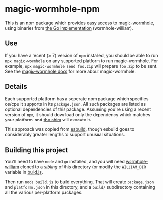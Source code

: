 # magic-wormhole-npm

This is an npm package which provides easy access to [magic-wormhole](https://magic-wormhole.readthedocs.io/en/latest/), using binaries from [the Go implementation](https://github.com/psanford/wormhole-william) (wormhole-william).

## Use

If you have a recent (≥ 7) version of `npm` installed, you should be able to run `npx magic-wormhole` on any supported platform to run magic-wormhole. For example, `npx magic-wormhole send foo.zip` will prepare `foo.zip` to be sent. See the [magic-wormhole docs](https://magic-wormhole.readthedocs.io/en/latest/) for more about magic-wormhole.

## Details

Each supported platform has a seperate npm package which specifies os/cpu it supports in its `package.json`. All such packages are listed as optional dependencies of this package. Assuming you're using a recent version of `npm`, it should download only the dependency which matches your platform, and [the shim](./bin/magic-wormhole) will execute it.

This approach was copied from [esbuild](https://github.com/evanw/esbuild/pull/1621), though esbuild goes to considerably greater lengths to support unusual situations.

## Building this project

You'll need to have `node` and `go` installed, and you will need [wormhole-william](https://github.com/psanford/wormhole-william) cloned to a _sibling_ of this directory (or modify the `WILLIAM_DIR` variable in [build.js](./build.js).

Then run `node build.js` to build everything. That will create `package.json` and `platforms.json` in this directory, and a `build/` subdirectory containing all the various per-platform packages.
